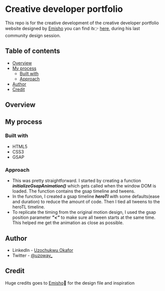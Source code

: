 # Creative developer portfolio 

This repo is for the creative development of the creative developer portfolio website designed by [Emisho](https://twitter.com/Emishonowayi) you can find it👉 [here](https://twitter.com/Emishonowayi/status/1690415251039162368), during his last community design session.

## Table of contents

- [Overview](#overview)
- [My process](#my-process)
  - [Built with](#built-with)
  - [Approach](#approach)
- [Author](#author)
- [Credit](#credit)

## Overview

## My process

### Built with

- HTML5
- CSS3
- GSAP

### Approach

- This was pretty straightforward. I started by creating a function ***initializeGsapAnimation()*** which gets called when the window DOM is loaded. The function contains the gsap timeline and tweens. 
- In the function, I created a gsap timeline ***heroTl*** with some defaults(ease and duration) to reduce the amount of code. Then I tied all tweens to the heroTL timeline.
- To replicate the timing from the original motion design, I used the gsap position parameter ***"<"*** to make sure all tween starts at the same time. This helped me get the animation as close as possible.

## Author

- LinkedIn - [Uzochukwu Okafor](https://www.linkedin.com/in/uzochukwuokafor/)
- Twitter - [@uzoway_](https://twitter.com/Uzoway_)

## Credit 

Huge credits goes to [Emisho](https://twitter.com/Emishonowayi)🙌 for the design file and inspiration
